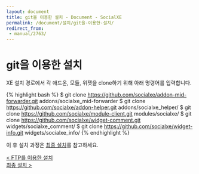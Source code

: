 ```yaml
---
layout: document
title: git을 이용한 설치 - Document - SocialXE
permalink: /document/설치/git을-이용한-설치/
redirect_from:
 - manual/2763/
---
```

# git을 이용한 설치

XE 설치 경로에서 각 애드온, 모듈, 위젯을 clone하기 위해 아래 명령어를 입력합니다.

{% highlight bash %}
$ git clone https://github.com/socialxe/addon-mid-forwarder.git addons/socialxe_mid-forwarder
$ git clone https://github.com/socialxe/addon-helper.git addons/socialxe_helper/
$ git clone https://github.com/socialxe/module-client.git modules/socialxe/
$ git clone https://github.com/socialxe/widget-comment.git widgets/socialxe_comment/
$ git clone https://github.com/socialxe/widget-info.git widgets/socialxe_info/
{% endhighlight %}

이 후 설치 과정은 [최종 설치](../최종-설치/)를 참고하세요.

<div class="pull-left">
	<a class="btn btn-default" href="../FTP를-이용한-설치/">< FTP를 이용한 설치</a>
</div>

<div class="pull-right">
	<a class="btn btn-default" href="../최종-설치/">최종 설치 ></a>
</div>

<script>
	set_pills('toc_3-3');
</script>
